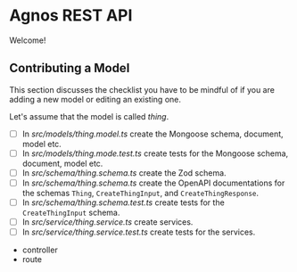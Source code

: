 # Agnos REST API

Welcome!

## Contributing a Model

This section discusses the checklist you have to be mindful of if you are adding a new model or editing an existing one.

Let's assume that the model is called _thing_.

- [ ] In _src/models/thing.model.ts_ create the Mongoose schema, document, model etc.
- [ ] In _src/models/thing.mode.test.ts_ create tests for the Mongoose schema, document, model etc.
- [ ] In _src/schema/thing.schema.ts_ create the Zod schema.
- [ ] In _src/schema/thing.schema.ts_ create the OpenAPI documentations for the schemas `Thing`, `CreateThingInput`, and `CreateThingResponse`.
- [ ] In _src/schema/thing.schema.test.ts_ create tests for the `CreateThingInput` schema.
- [ ] In _src/service/thing.service.ts_ create services.
- [ ] In _src/service/thing.service.test.ts_ create tests for the services.
- controller
- route
